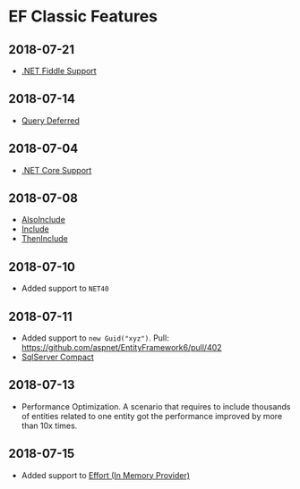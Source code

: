 # EF Classic Features

## 2018-07-21
- [.NET Fiddle Support](net-fiddle.md)

## 2018-07-14
- [Query Deferred](query-deferred.md)

## 2018-07-04
- [.NET Core Support](net-core.md)

## 2018-07-08
- [AlsoInclude](also-include.md)
- [Include](include.md)
- [ThenInclude](then-include.md)

## 2018-07-10
- Added support to `NET40`

## 2018-07-11
- Added support to `new Guid("xyz")`. Pull: https://github.com/aspnet/EntityFramework6/pull/402
- [SqlServer Compact](provider-sqlserver-compact.md)

## 2018-07-13
- Performance Optimization. A scenario that requires to include thousands of entities related to one entity got the performance improved by more than 10x times.

## 2018-07-15
- Added support to [Effort (In Memory Provider)](provider-effort-inmemory.md)
